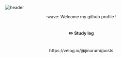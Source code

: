 ![header](https://capsule-render.vercel.app/api?type=waving)
<div align="center"> 
:wave: Welcome my github profile !


 <br/>
 <br/>



#### :pencil2: Study log
 
  <br/>
https://velog.io/@jinurumi/posts

  <br/>

  


</div>








<!--
![Top Langs](https://github-readme-stats.vercel.app/api/top-langs/?username=jinurumi&layout=compact)
**jinurumi/jinurumi** is a ✨ _special_ ✨ repository because its `README.md` (this file) appears on your GitHub profile.


- 🔭 I’m currently working on ...
- 🌱 I’m currently learning ...
- 👯 I’m looking to collaborate on ...
- 🤔 I’m looking for help with ...
- 💬 Ask me about ...
- 📫 How to reach me: ...
- 😄 Pronouns: ...
- ⚡ Fun fact: ...
-->
</div>
